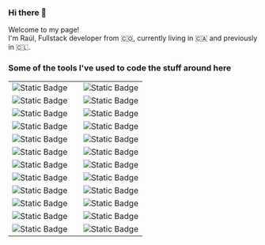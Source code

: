 ### Hi there 👋

Welcome to my page! </br> I'm Raúl, Fullstack developer from 🇨🇴, currently living in 🇨🇦 and previously in 🇨🇱.

### Some of the tools I've used to code the stuff around here


|   |   |   | 
|---|---|---|
|![Static Badge](https://img.shields.io/badge/JavaScript-black?logo=javascript&logoColor=F7DF1E)||![Static Badge](https://img.shields.io/badge/HTML-black?logo=html5&logoColor=E34F26)|
|![Static Badge](https://img.shields.io/badge/CSS3-darkgray?logo=css3&logoColor=1572B6)||![Static Badge](https://img.shields.io/badge/React-gray?logo=react&logoColor=61DAFB)|
|![Static Badge](https://img.shields.io/badge/Git-black?logo=git&logoColor=F05032)||![Static Badge](https://img.shields.io/badge/Jest-gainsboro?logo=jest&logoColor=C21325)|
|![Static Badge](https://img.shields.io/badge/CSS%20Modules-rosybrown?logo=cssmodules)||![Static Badge](https://img.shields.io/badge/Node-darkslategray?logo=nodedotjs&logoColor=339933)|
|![Static Badge](https://img.shields.io/badge/Styled%20Components-dimgray?logo=styled-components&logoColor=DB7093)||![Static Badge](https://img.shields.io/badge/ExpressJS-black?logo=express)|
|![Static Badge](https://img.shields.io/badge/D3-gainsboro?logo=d3dotjs&logoColor=F9A03C)||![Static Badge](https://img.shields.io/badge/WebStorm-black?logo=webstorm)|
|![Static Badge](https://img.shields.io/badge/Angular-red?logo=angular)||![Static Badge](https://img.shields.io/badge/PostgreSQL-ghostwhite?logo=postgresql&logoColor=4169E1)|
|![Static Badge](https://img.shields.io/badge/RxJS-black?logo=reactivex&logoColor=B7178C)||![Static Badge](https://img.shields.io/badge/Redis-black?logo=redis&logoColor=DC382D)|
|![Static Badge](https://img.shields.io/badge/BackboneJS-silver?logo=backbonedotjs&logoColor=0071B5)||![Static Badge](https://img.shields.io/badge/AndroidSDK-gainsboro?logo=android&logoColor=34A853)|
|![Static Badge](https://img.shields.io/badge/Handlebars-sandybrown?logo=handlebarsdotjs)||![Static Badge](https://img.shields.io/badge/Firebase-darkgray?logo=firebase&logoColor=FFCA28)|
|![Static Badge](https://img.shields.io/badge/Sass-snow?logo=sass&logoColor=CC6699)||![Static Badge](https://img.shields.io/badge/MongoDB-snow?logo=mongodb&logoColor=47A248)|
|![Static Badge](https://img.shields.io/badge/Webpack-dimgray?logo=webpack&logoColor=8DD6F9)||![Static Badge](https://img.shields.io/badge/Heroku-aliceblue?logo=heroku&logoColor=430098)|
